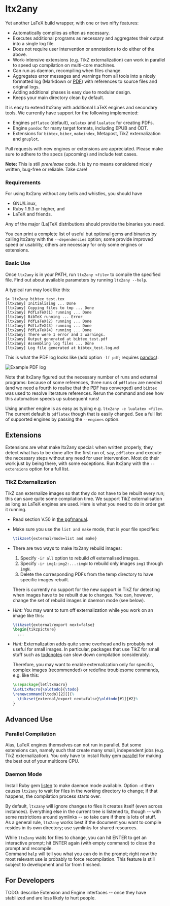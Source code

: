 ltx2any
=======

Yet another LaTeX build wrapper, with one or two nifty features:

 * Automatically compiles as often as necessary.
 * Executes additional programs as necessary and aggregates their output into
   a single log file.
 * Does not require user intervention or annotations to do either of the above.
 * Work-intensive extensions (e.g. TikZ externalization) can work in parallel to
   speed up compilation on multi-core machines.
 * Can run as daemon, recompiling when files change.
 * Aggregates error messages and warnings from all tools into a nicely formatted 
   log (Markdown or [PDF](https://f.cloud.github.com/assets/1488534/937836/3e58c1e4-00ec-11e3-961c-9166c9c8d3c2.png)) 
   with references to source files and original logs.
 * Adding additional phases is easy due to modular design.
 * Keeps your main directory clean by default.
 
It is easy to extend ltx2any with additional LaTeX engines and secondary tools.
We currently have support for the following implemented:

 * Engines `pdflatex` (default), `xelatex` and `lualatex` for creating PDFs.
 * Engine `pandoc` for many target formats, including EPUB and ODT.
 * Extensions for `bibtex`, `biber`, `makeindex`, Metapost, TikZ externalization and `gnuplot`.
 
Pull requests with new engines or extensions are appreciated. Please make sure
to adhere to the specs (upcoming) and include test cases.

**Note:** This is still *prerelease* code. It is by no means considered nicely written, 
bug-free or reliable. Take care!

### Requirements ###

For using ltx2any without any bells and whistles, you should have

 * GNU/Linux,
 * Ruby 1.9.3 or higher, and
 * LaTeX and friends.

Any of the major (La)TeX distributions should provide the binaries you need.

You can print a complete list of useful but optional gems and binaries by calling ltx2any with
the `--dependencies` option; some provide improved speed or usability, others
are necessary for only some engines or extensions.

### Basic Use ###

Once `ltx2any` is in your PATH, run `ltx2any <file>` to compile the specified file.
Find out about available parameters by running `ltx2any --help`.

A typical run may look like this:

```
$> ltx2any bibtex_test.tex 
[ltx2any] Initialising ... Done
[ltx2any] Copying files to tmp ... Done
[ltx2any] PdfLaTeX(1) running ... Done
[ltx2any] BibTeX running ... Error
[ltx2any] PdfLaTeX(2) running ... Done
[ltx2any] PdfLaTeX(3) running ... Done
[ltx2any] PdfLaTeX(4) running ... Done
[ltx2any] There were 1 error and 3 warnings.
[ltx2any] Output generated at bibtex_test.pdf
[ltx2any] Assembling log files ... Done
[ltx2any] Log file generated at bibtex_test.log.md
```

This is what the PDF log looks like (add option `-lf pdf`; requires
[pandoc](https://github.com/jgm/pandoc)):

![Example PDF log](https://f.cloud.github.com/assets/1488534/937836/3e58c1e4-00ec-11e3-961c-9166c9c8d3c2.png)

Note that ltx2any figured out the necessary number of runs and external programs: 
because of some references, three runs of `pdflatex` are needed (and we 
need a fourth to realise that the PDF has converged) and `bibtex` was
used to resolve literature references.
Rerun the command and see how this automatism speeds up subsequent runs!

Using another engine is as easy as typing e.g. `ltx2any -e lualatex <file>`. The
current default is `pdflatex` though that is easily changed. See a full list of
supported engines by passing the `--engines` option.

## Extensions ##

Extensions are what make ltx2any special: when written properly, they detect what has to be
done after the first run of, say, `pdflatex` and execute the necessary steps without any
need for user intervention.
Most do their work just by being there, with some exceptions. Run ltx2any with the
`--extensions` option for a full list.

### TikZ Externalization ###

TikZ can externalize images so that they do not have to be rebuilt every run; 
this can save quite some compilation time. We support TikZ externalisation as 
long as LaTeX engines are used. Here is what you need to do in order get it running.

 * Read section V.50 in [the pgfmanual](http://mirrors.ctan.org/graphics/pgf/base/doc/generic/pgf/pgfmanual.pdf).
 * Make sure you use the `list and make` mode, that is your file specifies:
   
   ```latex
   \tikzset{external/mode=list and make}
   ```
        
 * There are two ways to make ltx2any rebuild images:
    1. Specify `-ir all` option to rebuild *all* externalised images.
    2. Specify `-ir img1:img2:...:imgN` to rebuild only images `img1` through `imgN`.
    3. Delete the corresponding PDFs from the temp directory to have specific
      images rebuilt.
      
   There is currently no support for the new support in TikZ for detecting when images have to be
   rebuilt due to changes. You can, however, change the set of rebuild images in daemon mode
   (see below).
     
 * *Hint:* You may want to turn off externalization while you work on an image 
    like this:
    
    ```latex
    \tikzset{external/export next=false}
    \begin{tikzpicture}
      ...
    ```
         
 * *Hint:* Externalization adds quite some overhead and is probably not useful
    for small images. In particular, packages that use TikZ for small stuff
    such as [todonotes](http://ctan.org/pkg/todonotes) can slow down compilation
    considerably.
    
    Therefore, you may want to enable externalization only for specific, complex images
    (recommended) or redefine troublesome commands, e.g. like this:

    ```latex
    \usepackage{letltxmacro}
    \LetLtxMacro{\oldtodo}{\todo}
    \renewcommand{\todo}[2][]{%
      \tikzset{external/export next=false}\oldtodo[#1]{#2}%
    }
    ```

## Advanced Use ##

### Parallel Compilation ###

Alas, LaTeX engines themselves can not run in parallel. But some extensions can, namely
such that create many small, independent jobs (e.g. TikZ externalization).
You only have to install Ruby gem [parallel](https://github.com/grosser/parallel/) for
making the best out of your multicore CPU.

### Daemon Mode ###

Install Ruby gem [listen](https://github.com/guard/listen) to make daemon mode available.
Option `-d` then causes `ltx2any` to wait for files in the working directory to change;
if that happens, the compilation process starts over.

By default, `ltx2any` will ignore changes to files it creates itself (even across instances).
Everything else in the current tree *is* listened to, though -- with some restrictions
around symlinks -- so take care if there is lots of stuff.  
As a general rule, `ltx2any` works best if the document you want to compile resides in
its own directory; use symlinks for shared resources.

While `ltx2any` waits for files to change, you can hit ENTER to get an interactive prompt;
hit ENTER again (with empty command) to close the prompt and recompile.  
Command `help` will tell you what you can do in the prompt; right now the most relevant use is
probably to force recompilation.
This feature is still subject to development and far from finished.

## For Developers

TODO: describe Extension and Engine interfaces -- once they have stabilized and are less likely to hurt people.
